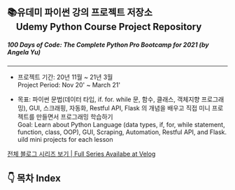 ## 📚유데미 파이썬 강의 프로젝트 저장소<br> &nbsp; &nbsp; Udemy Python Course Project Repository 
##### 100 Days of Code: The Complete Python Pro Bootcamp for 2021 (by Angela Yu)

------

- 프로젝트 기간: 20년 11월 ~ 21년 3월
<br>Project Period: Nov 20' ~ March 21'

- 목표: 파이썬 문법(데이터 타입, if. for. while 문, 함수, 클래스, 객체지향 프로그래밍), GUI, 스크래핑, 자동화, Restful API, Flask 의 개념을 배우고 직접 미니 프로젝트를 만들면서 프로그래밍 학습하기
<br> Goal: Learn about Python Language (data types, if, for, while statement, function, class, OOP), GUI, Scraping, Automation, Restful API, and Flask. uild mini projects for each lesson 

[전체 블로그 시리즈 보기 | Full Series Availabe at Velog](https://velog.io/@daylee/series/Udemy-Python-Course)

## &#128071; 목차 Index


